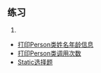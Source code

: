 ## 练习
1.
* [打印Person类姓名年龄信息](https://github.com/ZhuYinSheng/2041-Java-SE/tree/master/6.12%E4%BD%9C%E4%B8%9A/PrintPerson)
* [打印Person类调用次数](https://github.com/ZhuYinSheng/2041-Java-SE/tree/master/6.12%E4%BD%9C%E4%B8%9A/Static)
* [Static选择题](https://github.com/ZhuYinSheng/2041-Java-SE/tree/master/6.12%E4%BD%9C%E4%B8%9A/Static%E9%80%89%E6%8B%A9%E9%A2%98)